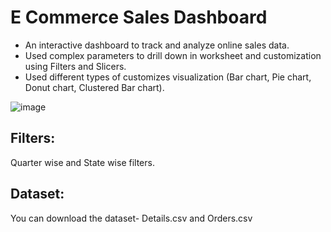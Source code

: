 # E Commerce Sales Dashboard
- An interactive dashboard to track and analyze online sales data.
- Used complex parameters to drill down in worksheet and customization using Filters and Slicers.
- Used different types of customizes visualization (Bar chart, Pie chart, Donut chart, Clustered Bar chart).

![image](https://github.com/user-attachments/assets/f6fba0ef-8a30-406c-af1b-c7676fc8e4cc)

## Filters: 
Quarter wise and State wise filters.

## Dataset:
You can download the dataset- Details.csv and Orders.csv
